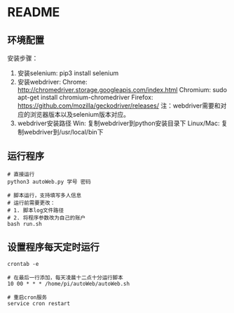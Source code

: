 # README
## 环境配置
安装步骤：
1. 安装selenium: pip3 install selenium
2. 安装webdriver:
    Chrome: <http://chromedriver.storage.googleapis.com/index.html>
    Chromium: sudo apt-get install chromium-chromedriver
    Firefox: <https://github.com/mozilla/geckodriver/releases/>
    注：webdriver需要和对应的浏览器版本以及selenium版本对应。
3. webdriver安装路径
    Win: 复制webdriver到python安装目录下
    Linux/Mac: 复制webdriver到/usr/local/bin下

## 运行程序
```
# 直接运行
python3 autoWeb.py 学号 密码

# 脚本运行，支持填写多人信息
# 运行前需要更改：
# 1. 脚本log文件路径
# 2. 将程序参数改为自己的账户
bash run.sh
```

## 设置程序每天定时运行
```
crontab -e

# 在最后一行添加，每天凌晨十二点十分运行脚本
10 00 * * * /home/pi/autoWeb/autoWeb.sh

# 重启cron服务
service cron restart
```